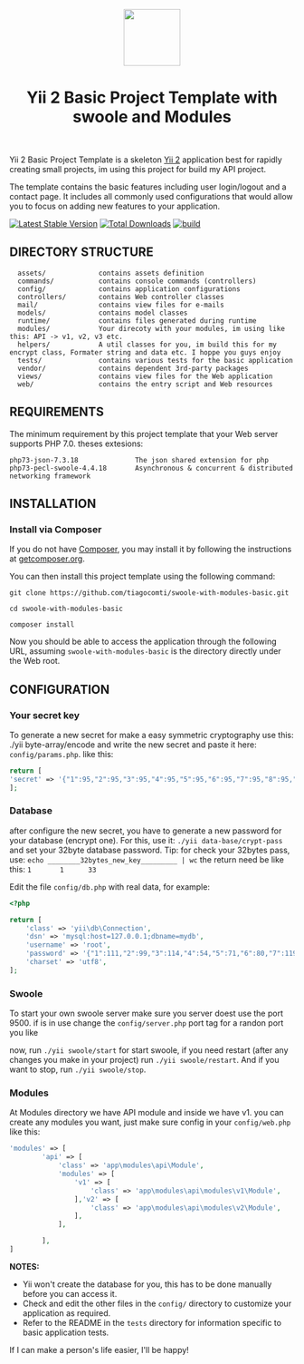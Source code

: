 <p align="center">
    <a href="https://github.com/yiisoft" target="_blank">
        <img src="https://avatars0.githubusercontent.com/u/993323" height="100px">
    </a>
    <h1 align="center">Yii 2 Basic Project Template with swoole and Modules</h1>
    <br>
</p>

Yii 2 Basic Project Template is a skeleton [Yii 2](http://www.yiiframework.com/) application best for
rapidly creating small projects, im using this project for build my API project.

The template contains the basic features including user login/logout and a contact page.
It includes all commonly used configurations that would allow you to focus on adding new
features to your application.

[![Latest Stable Version](https://img.shields.io/packagist/v/yiisoft/yii2-app-basic.svg)](https://packagist.org/packages/yiisoft/yii2-app-basic)
[![Total Downloads](https://img.shields.io/packagist/dt/yiisoft/yii2-app-basic.svg)](https://packagist.org/packages/yiisoft/yii2-app-basic)
[![build](https://github.com/yiisoft/yii2-app-basic/workflows/build/badge.svg)](https://github.com/yiisoft/yii2-app-basic/actions?query=workflow%3Abuild)

DIRECTORY STRUCTURE
-------------------

      assets/             contains assets definition
      commands/           contains console commands (controllers)
      config/             contains application configurations
      controllers/        contains Web controller classes
      mail/               contains view files for e-mails
      models/             contains model classes
      runtime/            contains files generated during runtime
      modules/            Your direcoty with your modules, im using like this: API -> v1, v2, v3 etc.
      helpers/            A util classes for you, im build this for my encrypt class, Formater string and data etc. I hoppe you guys enjoy
      tests/              contains various tests for the basic application
      vendor/             contains dependent 3rd-party packages
      views/              contains view files for the Web application
      web/                contains the entry script and Web resources



REQUIREMENTS
------------

The minimum requirement by this project template that your Web server supports PHP 7.0.
theses extesions:
~~~
php73-json-7.3.18              The json shared extension for php
php73-pecl-swoole-4.4.18       Asynchronous & concurrent & distributed networking framework
~~~


INSTALLATION
------------

### Install via Composer

If you do not have [Composer](http://getcomposer.org/), you may install it by following the instructions
at [getcomposer.org](http://getcomposer.org/doc/00-intro.md#installation-nix).

You can then install this project template using the following command:

~~~
git clone https://github.com/tiagocomti/swoole-with-modules-basic.git

cd swoole-with-modules-basic

composer install
~~~

Now you should be able to access the application through the following URL, assuming `swoole-with-modules-basic` is the directory
directly under the Web root.

CONFIGURATION
-------------
### Your secret key
To generate a new secret for make a easy symmetric cryptography use this: ./yii byte-array/encode and write the new secret and paste it here: `config/params.php`.
like this:

```php
return [
'secret' => '{"1":95,"2":95,"3":95,"4":95,"5":95,"6":95,"7":95,"8":95,"9":51,"10":50,"11":98,"12":121,"13":116,"14":101,"15":115,"16":95,"17":110,"18":101,"19":119,"20":95,"21":107,"22":101,"23":121,"24":95,"25":95,"26":95,"27":95,"28":95,"29":95,"30":95,"31":95,"32":95}'
];
```

### Database
after configure the new secret, you have to generate a new password for your database (encrypt one). For this, use it:
`./yii data-base/crypt-pass` and set your 32byte database password. 
Tip: for check your 32bytes pass, use:
``echo ________32bytes_new_key_________ | wc``
the return need be like this:
`1       1      33`

Edit the file `config/db.php` with real data, for example:

```php
<?php

return [
    'class' => 'yii\db\Connection',
    'dsn' => 'mysql:host=127.0.0.1;dbname=mydb',
    'username' => 'root',
    'password' => '{"1":111,"2":99,"3":114,"4":54,"5":71,"6":80,"7":119,"8":52,"9":51,"10":97,"11":97,"12":86,"13":89,"14":115,"15":84,"16":48,"17":83,"18":71,"19":112,"20":90,"21":88,"22":53,"23":70,"24":52,"25":66,"26":104,"27":109,"28":100,"29":100,"30":88,"31":65,"32":68,"33":47,"34":120,"35":57,"36":104,"37":104,"38":104,"39":109,"40":101,"41":85,"42":107,"43":83,"44":55,"45":83,"46":104,"47":116,"48":76,"49":80,"50":49,"51":114,"52":71,"53":49,"54":78,"55":50,"56":116,"57":71,"58":55,"59":121,"60":52,"61":110,"62":78,"63":84,"64":80,"65":105,"66":120,"67":101,"68":117,"69":50,"70":97,"71":79,"72":112,"73":51,"74":85,"75":100,"76":81,"77":113,"78":117,"79":115,"80":66,"81":104,"82":89,"83":72,"84":49,"85":50,"86":113,"87":99,"88":105,"89":66,"90":85,"91":114,"92":57,"93":65,"94":100,"95":111,"96":67}',
    'charset' => 'utf8',
];

```
### Swoole
To start your own swoole server make sure you server doest use the port 9500. if is in use change the `config/server.php` port tag for a randon port you like

now, run `./yii swoole/start` for start swoole, if you need restart (after any changes you make in your project) run `./yii swoole/restart`. And if you want to stop, run `./yii swoole/stop`.

### Modules
At Modules directory we have API module and inside we have v1. you can create any modules you want, just make sure config in your `config/web.php` like this:

```php
'modules' => [
        'api' => [
            'class' => 'app\modules\api\Module',
            'modules' => [
                'v1' => [
                    'class' => 'app\modules\api\modules\v1\Module',
                ],'v2' => [
                    'class' => 'app\modules\api\modules\v2\Module',
                ],
            ],

        ],
]
```

**NOTES:**
- Yii won't create the database for you, this has to be done manually before you can access it.
- Check and edit the other files in the `config/` directory to customize your application as required.
- Refer to the README in the `tests` directory for information specific to basic application tests.


If I can make a person's life easier, I'll be happy!